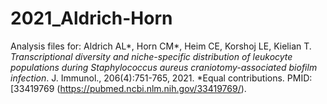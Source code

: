 # 2021_Aldrich-Horn
Analysis files for: Aldrich AL\*, Horn CM\*, Heim CE, Korshoj LE, Kielian T. *Transcriptional diversity and niche-specific distribution of leukocyte populations during Staphylococcus aureus craniotomy-associated biofilm infection*. J. Immunol., 206(4):751-765, 2021. *Equal contributions. PMID: [33419769 (https://pubmed.ncbi.nlm.nih.gov/33419769/).
